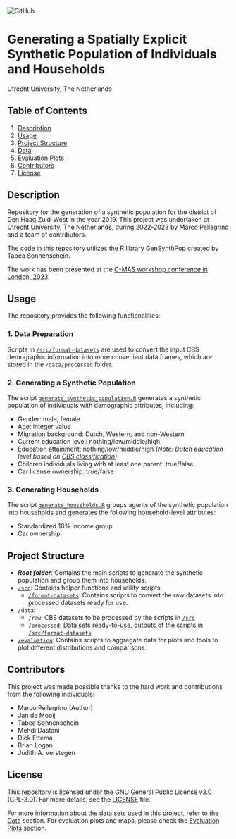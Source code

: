 ![GitHub](https://img.shields.io/badge/license-GPL--3.0-blue)

# Generating a Spatially Explicit Synthetic Population of Individuals and Households

Utrecht University, The Netherlands

## Table of Contents

1.  [Description](#description)
2.  [Usage](#usage)
3.  [Project Structure](#project-structure)
4.  [Data](README_data.md)
5.  [Evaluation Plots](README_plots.md)
6.  [Contributors](#contributors)
7.  [License](#license)

## Description

Repository for the generation of a synthetic population for the district of Den Haag Zuid-West in the year 2019. This project was undertaken at Utrecht University, The Netherlands, during 2022-2023 by Marco Pellegrino and a team of contributors.

The code in this repository utilizes the R library [GenSynthPop](https://github.com/TabeaSonnenschein/Spatial-Agent-based-Modeling-of-Urban-Health-Interventions/tree/main/GenSynthPop) created by Tabea Sonnenschein.

The work has been presented at the [C-MAS workshop conference in London, 2023](https://figshare.com/articles/conference_contribution/Generating_a_Spatially_Explicit_Synthetic_Population_from_Aggregated_Data/22821914).

## Usage

The repository provides the following functionalities:

### 1\. Data Preparation

Scripts in [`/src/format-datasets`](/src/format-datasets) are used to convert the input CBS demographic information into more convenient data frames, which are stored in the `/data/processed` folder.

### 2\. Generating a Synthetic Population

The script [`generate_synthetic_population.R`](generate-synthetic-population.R) generates a synthetic population of individuals with demographic attributes, including:

*   Gender: male, female
*   Age: integer value
*   Migration background: Dutch, Western, and non-Western
*   Current education level: nothing/low/middle/high
*   Education attainment: nothing/low/middle/high _(Note: Dutch education level based on_ [_CBS classification_](https://www.cbs.nl/nl-nl/nieuws/2019/33/verschil-levensverwachting-hoog-en-laagopgeleid-groeit/opleidingsniveau)_)_
*   Children individuals living with at least one parent: true/false
*   Car license ownership: true/false

### 3\. Generating Households

The script [`generate_households.R`](generate-households.R) groups agents of the synthetic population into households and generates the following household-level attributes:

*   Standardized 10% income group
*   Car ownership

## Project Structure

*   _**Root folder**_: Contains the main scripts to generate the synthetic population and group them into households.
*   [`/src`](/src): Contains helper functions and utility scripts.
    *   [`/format-datasets`](/src/format-datasets): Contains scripts to convert the raw datasets into processed datasets ready for use.
*   `/data`:
    *   `/raw`: CBS datasets to be processed by the scripts in [`/src`](/src)
    *   `/processed`: Data sets ready-to-use, outputs of the scripts in [`/src/format-datasets`](/src/format-datasets)
*   [`/evaluation`](/evaluation): Contains scripts to aggregate data for plots and tools to plot different distributions and comparisons.

## Contributors

This project was made possible thanks to the hard work and contributions from the following individuals:

*   Marco Pellegrino (Author)
*   Jan de Mooij
*   Tabea Sonnenschein
*   Mehdi Dastani
*   Dick Ettema
*   Brian Logan
*   Judith A. Verstegen

## License

This repository is licensed under the GNU General Public License v3.0 (GPL-3.0). For more details, see the [LICENSE](LICENSE) file.

For more information about the data sets used in this project, refer to the [Data](README_data.md) section. For evaluation plots and maps, please check the [Evaluation Plots](README_plots.md) section.